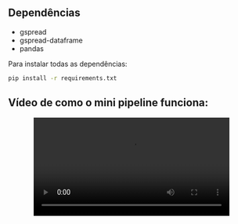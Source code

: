 ## Dependências
- gspread
- gspread-dataframe
- pandas

Para instalar todas as dependências:

```bash
pip install -r requirements.txt
```

## Vídeo de como o mini pipeline funciona:
<div style="display: flex; justify-content: center" >
    <video width="400" controls>
      <source src="assets/mini-pipeline.mp4" type="video/mp4">
      Seu navegador não suporta o vídeo.
    </video>
</div>
